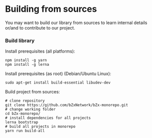 # Building from sources

You may want to build our library from sources to learn internal details or/and to contribute to our project.

### Build library

Install prerequisites (all platforms):


```
npm install -g yarn
npm install -g lerna
```

Install prerequisites (as root) (Debian/Ubuntu Linux):


```
sudo apt-get install build-essential libudev-dev
```


Build project from sources:

```
# clone repository
git clone https://github.com/bZxNetwork/bZx-monorepo.git
# change working folder
cd bZx-monorepo/
# install dependencies for all projects
lerna bootstrap
# build all projects in monorepo
yarn run build-all
```
